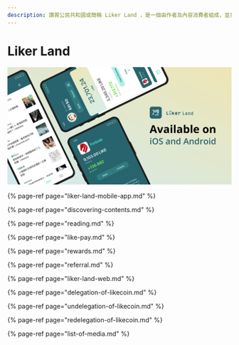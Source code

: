 ```yaml
---
description: 讚賞公民共和國或簡稱 Liker Land ，是一個由作者及內容消費者組成，並共同管治的分散式網絡社群
---
```


# Liker Land

![](../../.gitbook/assets/likecoin_ad72_appstore_og_ios_android.png)

{% page-ref page="liker-land-mobile-app.md" %}

{% page-ref page="discovering-contents.md" %}

{% page-ref page="reading.md" %}

{% page-ref page="like-pay.md" %}

{% page-ref page="rewards.md" %}

{% page-ref page="referral.md" %}

{% page-ref page="liker-land-web.md" %}

{% page-ref page="delegation-of-likecoin.md" %}

{% page-ref page="undelegation-of-likecoin.md" %}

{% page-ref page="redelegation-of-likecoin.md" %}

{% page-ref page="list-of-media.md" %}


